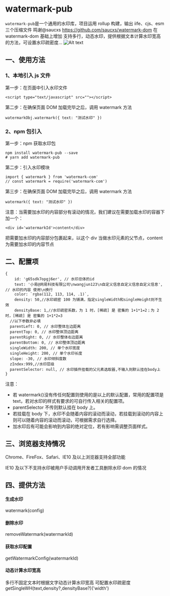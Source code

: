 # watermark-pub

`watermark-pub`是一个通用的水印库，项目运用 rollup 构建，输出 iife、cjs、esm 三个压缩文件
鸣谢@saucxs https://github.com/saucxs/watermark-dom
在 watermark-dom 基础上增加 支持多行，动态水印，提供根据文本计算水印宽高的方法，可设置水印疏密度...
![Alt text](https://img-blog.csdnimg.cn/direct/50ff3182fabb414da7c6e838d4de03bc.gif#pic_center)

## 一、使用方法

### 1、本地引入 js 文件

第一步：在页面中引入水印文件

```
<script type="text/javascript" src=""></script>
```

第二步：在确保页面 DOM 加载完毕之后，调用 watermark 方法

```
watermarkObj.watermark({ text: "测试水印" })
```

### 2、npm 包引入

第一步：npm 获取水印包

```
npm install watermark-pub --save
# yarn add watermark-pub
```

第二步：引入水印模块

```
import { watermark } from 'watermark-com'
// const watermark = require('watermark-com')
```

第三步：在确保页面 DOM 加载完毕之后，调用 watermark 方法

```
watermark({ text: "测试水印" })
```

注意：当需要加水印的内容部分有滚动的情况，我们建议在需要加载水印的容器下加一个：

```
<div id='watermarkId'>content</div>
```

把需要加水印的内容部分包裹起来，以这个 div 当做水印元素的父节点，content 为需要加水印的内容节点

## 二、配置项

```
{
    id: 'g65sdk7opgj6er', // 水印总体的id
    text: '小易@网易科技有限公司\nwangjun123\n自定义信息自定义信息自定义信息', // 水印的内容 使用\n换行
    color: `rgba(112, 113, 114, .1)`,
    density: 50,//水印疏密 100 为铺满，指定singleWidth和singleHeight则不生效
    densityBase: 1,//水印疏密系数，为 1 时，[稀疏] 是 密集的 1+1*1=2；为 2 时，[稀疏] 是 密集的 1+1*2=3
  //以下参数非必填
  parentLeft: 0, // 水印整体左边距离
  parentTop: 0, // 水印整体顶边距离
  parentRight: 0, // 水印整体右边距离
  parentBottom: 0, // 水印整体顶边距离
  singleWidth: 200, // 单个水印宽度
  singleHeight: 200, // 单个水印长度
  slope: -30, // 水印倾斜度数
  zIndex:999,//水印层级
  parentSelector: null, // 水印插件挂载的父元素选取器,不输入则默认挂在body上
}
```

注意：

- 若 watermark()没有传任何配置则使用的是以上的默认配置，常用的配置项是 text，若对水印的样式有要求的可自行传入相关的配置项。
- parentSelector 不传则默认挂在 body 上。
- 若挂载在 body 下，水印不会随着内容的滚动而滚动，若挂载到滚动的内容上则可以随着内容的滚动而滚动，可根据需求自行选择。
- 加水印后有可能会影响到内容的绝对定位，若有影响需调整页面样式。

## 三、浏览器支持情况

Chrome、FireFox、Safari、IE10 及以上浏览器支持全部功能

IE10 及以下不支持水印被用户手动调用开发者工具删除水印 dom 的情况

## 四、提供方法

#### 生成水印

watermark(config)

#### 删除水印

removeWatermark(watermarkId)

#### 获取水印配置

getWatermarkConfig(watermarkId)

#### 动态计算水印宽高

多行不固定文本时根据文字动态计算水印宽高 可配置水印疏密度
getSingleWH(text,density?,densityBase?)('width')
